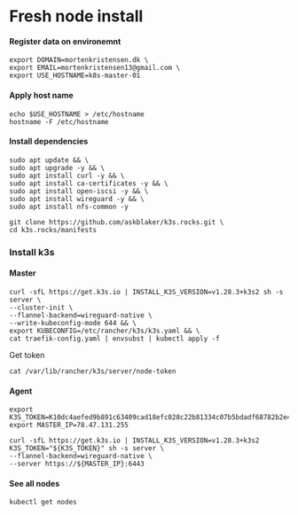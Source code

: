 # Fresh node install

#### Register data on environemnt
```
export DOMAIN=mortenkristensen.dk \
export EMAIL=mortenkristensen13@gmail.com \
export USE_HOSTNAME=k8s-master-01
```


#### Apply host name
```
echo $USE_HOSTNAME > /etc/hostname
hostname -F /etc/hostname
```

#### Install dependencies
```
sudo apt update && \
sudo apt upgrade -y && \
sudo apt install curl -y && \
sudo apt install ca-certificates -y && \
sudo apt install open-iscsi -y && \
sudo apt install wireguard -y && \
sudo apt install nfs-common -y
```


```
git clone https://github.com/askblaker/k3s.rocks.git \
cd k3s.rocks/manifests
```


### Install k3s
#### Master
```
curl -sfL https://get.k3s.io | INSTALL_K3S_VERSION=v1.28.3+k3s2 sh -s server \
--cluster-init \
--flannel-backend=wireguard-native \
--write-kubeconfig-mode 644 && \
export KUBECONFIG=/etc/rancher/k3s/k3s.yaml && \
cat traefik-config.yaml | envsubst | kubectl apply -f 
```

Get token
```
cat /var/lib/rancher/k3s/server/node-token
```

#### Agent

```
export K3S_TOKEN=K10dc4aefed9b891c63409cad18efc028c22b81334c07b5bdadf68782b2e491a30e::server:cbefac3be93785d49f9fae1fb4266136
export MASTER_IP=78.47.131.255
```

```
curl -sfL https://get.k3s.io | INSTALL_K3S_VERSION=v1.28.3+k3s2 K3S_TOKEN="${K3S_TOKEN}" sh -s server \
--flannel-backend=wireguard-native \
--server https://${MASTER_IP}:6443
```

#### See all nodes

```
kubectl get nodes
```
